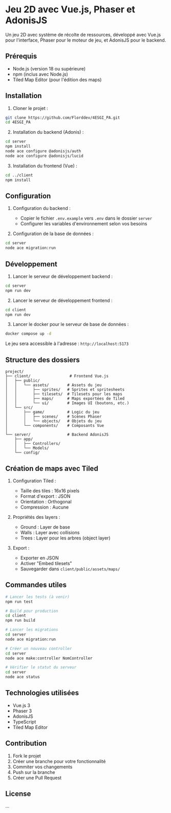 # Jeu 2D avec Vue.js, Phaser et AdonisJS

Un jeu 2D avec système de récolte de ressources, développé avec Vue.js pour l'interface, Phaser pour le moteur de jeu, et AdonisJS pour le backend.

## Prérequis

- Node.js (version 18 ou supérieure)
- npm (inclus avec Node.js)
- Tiled Map Editor (pour l'édition des maps)

## Installation

1. Cloner le projet :
```bash
git clone https://github.com/Florddev/4ESGI_PA.git
cd 4ESGI_PA
```

2. Installation du backend (Adonis) :
```bash
cd server
npm install
node ace configure @adonisjs/auth
node ace configure @adonisjs/lucid
```

3. Installation du frontend (Vue) :
```bash
cd ../client
npm install
```

## Configuration

1. Configuration du backend :
   - Copier le fichier `.env.example` vers `.env` dans le dossier `server`
   - Configurer les variables d'environnement selon vos besoins

2. Configuration de la base de données :
```bash
cd server
node ace migration:run
```

## Développement

1. Lancer le serveur de développement backend :
```bash
cd server
npm run dev
```

2. Lancer le serveur de développement frontend :
```bash
cd client
npm run dev
```

3. Lancer le docker pour le serveur de base de données :
```bash
docker compose up -d
```

Le jeu sera accessible à l'adresse : `http://localhost:5173`

## Structure des dossiers

```
project/
├── client/                 # Frontend Vue.js
│   ├── public/
│   │   └── assets/        # Assets du jeu
│   │       ├── sprites/   # Sprites et spritesheets
│   │       ├── tilesets/  # Tilesets pour les maps
│   │       ├── maps/      # Maps exportées de Tiled
│   │       └── ui/        # Images UI (boutons, etc.)
│   └── src/
│       ├── game/          # Logic du jeu
│       │   ├── scenes/    # Scènes Phaser
│       │   └── objects/   # Objets du jeu
│       └── components/    # Composants Vue
│
└── server/                # Backend AdonisJS
    ├── app/
    │   ├── Controllers/
    │   └── Models/
    └── config/
```

## Création de maps avec Tiled

1. Configuration Tiled :
   - Taille des tiles : 16x16 pixels
   - Format d'export : JSON
   - Orientation : Orthogonal
   - Compression : Aucune

2. Propriétés des layers :
   - Ground : Layer de base
   - Walls : Layer avec collisions
   - Trees : Layer pour les arbres (object layer)

3. Export :
   - Exporter en JSON
   - Activer "Embed tilesets"
   - Sauvegarder dans `client/public/assets/maps/`

## Commandes utiles

```bash
# Lancer les tests (à venir)
npm run test

# Build pour production
cd client
npm run build

# Lancer les migrations
cd server
node ace migration:run

# Créer un nouveau controller
cd server
node ace make:controller NomController

# Vérifier le statut du serveur
cd server
node ace status
```

## Technologies utilisées

- Vue.js 3
- Phaser 3
- AdonisJS
- TypeScript
- Tiled Map Editor

## Contribution

1. Fork le projet
2. Créer une branche pour votre fonctionnalité
3. Commiter vos changements
4. Push sur la branche
5. Créer une Pull Request

## License

...